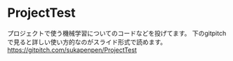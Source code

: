 # ProjectTest

プロジェクトで使う機械学習についてのコードなどを投げてます。
下のgitpitchで見ると詳しい使い方的なのがスライド形式で読めます。
https://gitpitch.com/sukapenpen/ProjectTest
